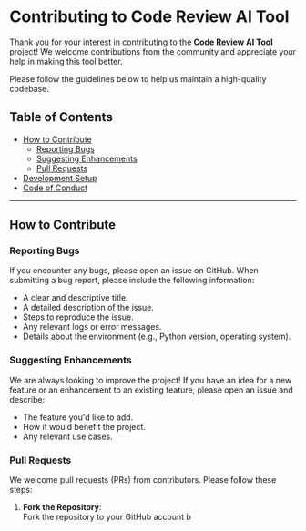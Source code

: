 # Contributing to Code Review AI Tool

Thank you for your interest in contributing to the **Code Review AI Tool** project! We welcome contributions from the community and appreciate your help in making this tool better.

Please follow the guidelines below to help us maintain a high-quality codebase.

## Table of Contents

- [How to Contribute](#how-to-contribute)
  - [Reporting Bugs](#reporting-bugs)
  - [Suggesting Enhancements](#suggesting-enhancements)
  - [Pull Requests](#pull-requests)
- [Development Setup](#development-setup)
- [Code of Conduct](#code-of-conduct)

---

## How to Contribute

### Reporting Bugs

If you encounter any bugs, please open an issue on GitHub. When submitting a bug report, please include the following information:

- A clear and descriptive title.
- A detailed description of the issue.
- Steps to reproduce the issue.
- Any relevant logs or error messages.
- Details about the environment (e.g., Python version, operating system).

### Suggesting Enhancements

We are always looking to improve the project! If you have an idea for a new feature or an enhancement to an existing feature, please open an issue and describe:

- The feature you'd like to add.
- How it would benefit the project.
- Any relevant use cases.

### Pull Requests

We welcome pull requests (PRs) from contributors. Please follow these steps:

1. **Fork the Repository**:  
   Fork the repository to your GitHub account b
